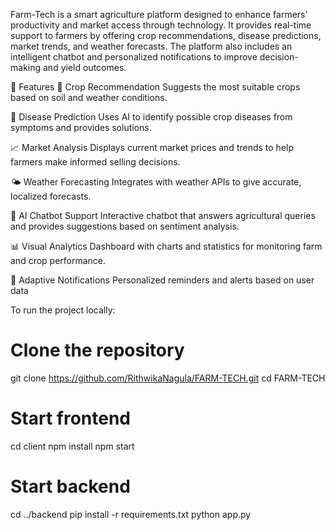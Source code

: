 Farm-Tech is a smart agriculture platform designed to enhance farmers' productivity and market access through technology. It provides real-time support to farmers by offering crop recommendations, disease predictions, market trends, and weather forecasts. The platform also includes an intelligent chatbot and personalized notifications to improve decision-making and yield outcomes.


🌟 Features
🌱 Crop Recommendation
Suggests the most suitable crops based on soil and weather conditions.

🦠 Disease Prediction
Uses AI to identify possible crop diseases from symptoms and provides solutions.

📈 Market Analysis
Displays current market prices and trends to help farmers make informed selling decisions.

🌤 Weather Forecasting
Integrates with weather APIs to give accurate, localized forecasts.

🧠 AI Chatbot Support
Interactive chatbot that answers agricultural queries and provides suggestions based on sentiment analysis.

📊 Visual Analytics
Dashboard with charts and statistics for monitoring farm and crop performance.

🔔 Adaptive Notifications
Personalized reminders and alerts based on user data



To run the project locally:

# Clone the repository
git clone https://github.com/RithwikaNagula/FARM-TECH.git
cd FARM-TECH

# Start frontend
cd client
npm install
npm start

# Start backend
cd ../backend
pip install -r requirements.txt
python app.py

